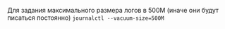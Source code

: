 Для задания максимального размера логов в 500М (иначе они будут писаться постоянно)
`journalctl --vacuum-size=500M`